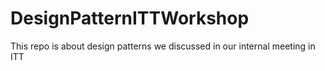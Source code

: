# DesignPatternITTWorkshop
This repo is about design patterns we discussed in our internal meeting in ITT
